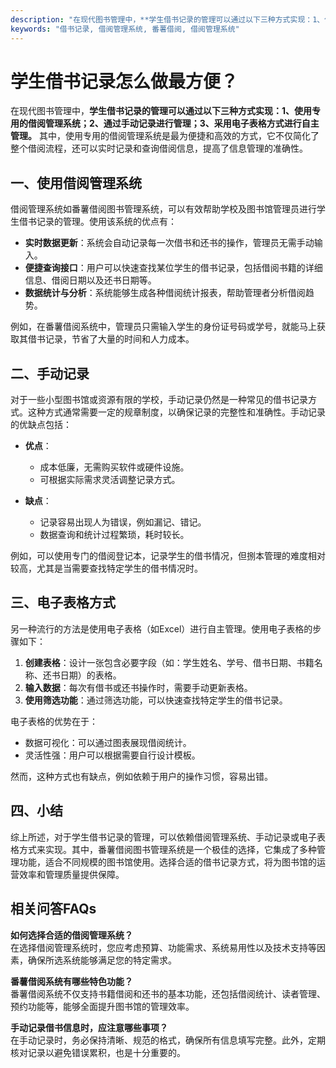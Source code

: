 ```yaml
---
description: "在现代图书管理中，**学生借书记录的管理可以通过以下三种方式实现：1、使用专用的借阅管理系统；2、通过手动记录进行管理；3、采用电子表格方式进行自主管理。** 其中，使用专用的借阅管理系统是最为便捷和高效的方式，它不仅简化了整个借阅流程，还可以实时记录和查询借阅信息，提高了信息管理的准确性。"
keywords: "借书记录, 借阅管理系统, 番薯借阅, 借阅管理系统"
---
```

# 学生借书记录怎么做最方便？

在现代图书管理中，**学生借书记录的管理可以通过以下三种方式实现：1、使用专用的借阅管理系统；2、通过手动记录进行管理；3、采用电子表格方式进行自主管理。** 其中，使用专用的借阅管理系统是最为便捷和高效的方式，它不仅简化了整个借阅流程，还可以实时记录和查询借阅信息，提高了信息管理的准确性。

## 一、使用借阅管理系统

借阅管理系统如番薯借阅图书管理系统，可以有效帮助学校及图书馆管理员进行学生借书记录的管理。使用该系统的优点有：

- **实时数据更新**：系统会自动记录每一次借书和还书的操作，管理员无需手动输入。
- **便捷查询接口**：用户可以快速查找某位学生的借书记录，包括借阅书籍的详细信息、借阅日期以及还书日期等。
- **数据统计与分析**：系统能够生成各种借阅统计报表，帮助管理者分析借阅趋势。

例如，在番薯借阅系统中，管理员只需输入学生的身份证号码或学号，就能马上获取其借书记录，节省了大量的时间和人力成本。

## 二、手动记录

对于一些小型图书馆或资源有限的学校，手动记录仍然是一种常见的借书记录方式。这种方式通常需要一定的规章制度，以确保记录的完整性和准确性。手动记录的优缺点包括：

- **优点**：
  - 成本低廉，无需购买软件或硬件设施。
  - 可根据实际需求灵活调整记录方式。

- **缺点**：
  - 记录容易出现人为错误，例如漏记、错记。
  - 数据查询和统计过程繁琐，耗时较长。

例如，可以使用专门的借阅登记本，记录学生的借书情况，但捌本管理的难度相对较高，尤其是当需要查找特定学生的借书情况时。

## 三、电子表格方式

另一种流行的方法是使用电子表格（如Excel）进行自主管理。使用电子表格的步骤如下：

1. **创建表格**：设计一张包含必要字段（如：学生姓名、学号、借书日期、书籍名称、还书日期）的表格。
2. **输入数据**：每次有借书或还书操作时，需要手动更新表格。
3. **使用筛选功能**：通过筛选功能，可以快速查找特定学生的借书记录。

电子表格的优势在于：

- 数据可视化：可以通过图表展现借阅统计。
- 灵活性强：用户可以根据需要自行设计模板。

然而，这种方式也有缺点，例如依赖于用户的操作习惯，容易出错。

## 四、小结

综上所述，对于学生借书记录的管理，可以依赖借阅管理系统、手动记录或电子表格方式来实现。其中，番薯借阅图书管理系统是一个极佳的选择，它集成了多种管理功能，适合不同规模的图书馆使用。选择合适的借书记录方式，将为图书馆的运营效率和管理质量提供保障。

## 相关问答FAQs

**如何选择合适的借阅管理系统？**  
在选择借阅管理系统时，您应考虑预算、功能需求、系统易用性以及技术支持等因素，确保所选系统能够满足您的特定需求。

**番薯借阅系统有哪些特色功能？**  
番薯借阅系统不仅支持书籍借阅和还书的基本功能，还包括借阅统计、读者管理、预约功能等，能够全面提升图书馆的管理效率。

**手动记录借书信息时，应注意哪些事项？**  
在手动记录时，务必保持清晰、规范的格式，确保所有信息填写完整。此外，定期核对记录以避免错误累积，也是十分重要的。
